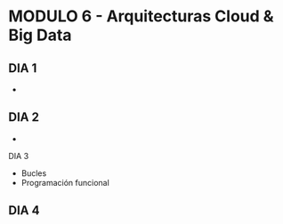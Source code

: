 # MODULO 6 - Arquitecturas Cloud & Big Data

DIA 1
-
-

DIA 2
-
-

DIA 3
- Bucles
- Programación funcional

DIA 4
- 

